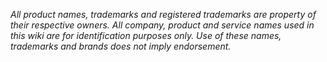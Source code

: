 _All product names, trademarks and registered trademarks are property of their respective owners. All company, product and service names used in this wiki are for identification purposes only. Use of these names, trademarks and brands does not imply endorsement._